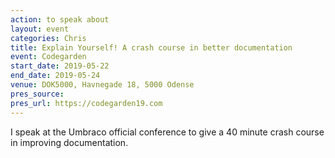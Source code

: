 ```yaml
---
action: to speak about
layout: event
categories: Chris
title: Explain Yourself! A crash course in better documentation
event: Codegarden
start_date: 2019-05-22
end_date: 2019-05-24
venue: DOK5000, Havnegade 18, 5000 Odense
pres_source:
pres_url: https://codegarden19.com
---
```


I speak at the Umbraco official conference to give a 40 minute crash course in improving documentation.
